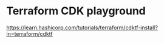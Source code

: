 # Terraform CDK playground

<https://learn.hashicorp.com/tutorials/terraform/cdktf-install?in=terraform/cdktf>

